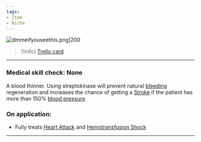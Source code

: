 ```yaml
---
tags:
- Item
- Niche
---
```


![dmmeifyouseethis.png\|200](/Items/Streptokinase%20-%20Attachments/6718845db30472d958dd7e34.png)

> [!info] [Trello card](https://trello.com/c/bd4o5tgz/173-streptokinase)

---

### Medical skill check: None

A blood thinner. Using streptokinase will prevent natural [bleeding ]([Bleeding](../Any%20bodypart/Bleeding.md) "‌")regeneration and increases the chance of getting a [Stroke](../Head_Brain/Stroke.md) if the patient has more than 150% [blood pressure]([Hypertension](../Blood/Hypertension.md) "‌").

### On application:

- Fully treats [Heart Attack](../Heart/Heart%20Attack.md) and [Hemotransfusion Shock](../Blood/Hemotransfusion%20Shock.md)

---

